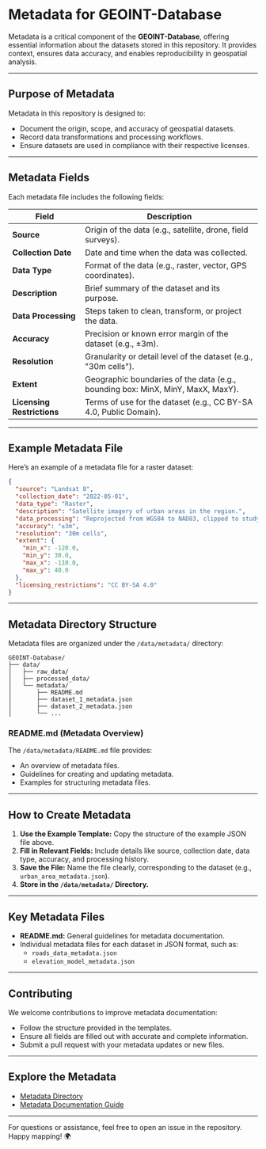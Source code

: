 # **Metadata for GEOINT-Database**

Metadata is a critical component of the **GEOINT-Database**, offering essential information about the datasets stored in this repository. It provides context, ensures data accuracy, and enables reproducibility in geospatial analysis.

---

## **Purpose of Metadata**
Metadata in this repository is designed to:
- Document the origin, scope, and accuracy of geospatial datasets.
- Record data transformations and processing workflows.
- Ensure datasets are used in compliance with their respective licenses.

---

## **Metadata Fields**
Each metadata file includes the following fields:

| **Field**              | **Description**                                                                                  |
|-------------------------|--------------------------------------------------------------------------------------------------|
| **Source**             | Origin of the data (e.g., satellite, drone, field surveys).                                      |
| **Collection Date**    | Date and time when the data was collected.                                                      |
| **Data Type**          | Format of the data (e.g., raster, vector, GPS coordinates).                                      |
| **Description**        | Brief summary of the dataset and its purpose.                                                   |
| **Data Processing**    | Steps taken to clean, transform, or project the data.                                           |
| **Accuracy**           | Precision or known error margin of the dataset (e.g., ±3m).                                     |
| **Resolution**         | Granularity or detail level of the dataset (e.g., "30m cells").                                 |
| **Extent**             | Geographic boundaries of the data (e.g., bounding box: MinX, MinY, MaxX, MaxY).                 |
| **Licensing Restrictions** | Terms of use for the dataset (e.g., CC BY-SA 4.0, Public Domain).                            |

---

## **Example Metadata File**
Here’s an example of a metadata file for a raster dataset:

```json
{
  "source": "Landsat 8",
  "collection_date": "2022-05-01",
  "data_type": "Raster",
  "description": "Satellite imagery of urban areas in the region.",
  "data_processing": "Reprojected from WGS84 to NAD83, clipped to study area.",
  "accuracy": "±3m",
  "resolution": "30m cells",
  "extent": {
    "min_x": -120.0,
    "min_y": 30.0,
    "max_x": -110.0,
    "max_y": 40.0
  },
  "licensing_restrictions": "CC BY-SA 4.0"
}
```

---

## **Metadata Directory Structure**
Metadata files are organized under the `/data/metadata/` directory:

```
GEOINT-Database/
├── data/
│   ├── raw_data/
│   ├── processed_data/
│   └── metadata/
│       ├── README.md
│       ├── dataset_1_metadata.json
│       ├── dataset_2_metadata.json
│       └── ...
```

### **README.md (Metadata Overview)**
The `/data/metadata/README.md` file provides:
- An overview of metadata files.
- Guidelines for creating and updating metadata.
- Examples for structuring metadata files.

---

## **How to Create Metadata**
1. **Use the Example Template:** Copy the structure of the example JSON file above.  
2. **Fill in Relevant Fields:** Include details like source, collection date, data type, accuracy, and processing history.  
3. **Save the File:** Name the file clearly, corresponding to the dataset (e.g., `urban_area_metadata.json`).  
4. **Store in the `/data/metadata/` Directory.**

---

## **Key Metadata Files**
- **README.md:** General guidelines for metadata documentation.  
- Individual metadata files for each dataset in JSON format, such as:
  - `roads_data_metadata.json`
  - `elevation_model_metadata.json`

---

## **Contributing**
We welcome contributions to improve metadata documentation:
- Follow the structure provided in the templates.
- Ensure all fields are filled out with accurate and complete information.
- Submit a pull request with your metadata updates or new files.

---

## **Explore the Metadata**
- [Metadata Directory](data/metadata/)
- [Metadata Documentation Guide](data/metadata/README.md)

---

For questions or assistance, feel free to open an issue in the repository.  
Happy mapping! 🌍
